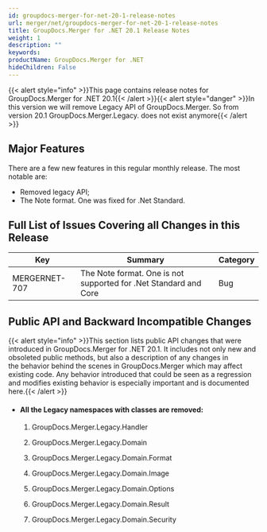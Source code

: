 ```yaml
---
id: groupdocs-merger-for-net-20-1-release-notes
url: merger/net/groupdocs-merger-for-net-20-1-release-notes
title: GroupDocs.Merger for .NET 20.1 Release Notes
weight: 1
description: ""
keywords: 
productName: GroupDocs.Merger for .NET
hideChildren: False
---
```

{{< alert style="info" >}}This page contains release notes for GroupDocs.Merger for .NET 20.1{{< /alert >}}{{< alert style="danger" >}}In this version we will remove Legacy API of GroupDocs.Merger. So from version 20.1 GroupDocs.Merger.Legacy. does not exist anymore{{< /alert >}}

## Major Features

There are a few new features in this regular monthly release. The most notable are:

*   Removed legacy API;
*   The Note format. One was fixed for .Net Standard.

## Full List of Issues Covering all Changes in this Release

| Key | Summary | Category |
| --- | --- | --- |
| MERGERNET-707 | The Note format. One is not supported for .Net Standard and Core | Bug |

## Public API and Backward Incompatible Changes

{{< alert style="info" >}}This section lists public API changes that were introduced in GroupDocs.Merger for .NET 20.1. It includes not only new and obsoleted public methods, but also a description of any changes in the behavior behind the scenes in GroupDocs.Merger which may affect existing code. Any behavior introduced that could be seen as a regression and modifies existing behavior is especially important and is documented here.{{< /alert >}}

*   #### All the Legacy namespaces with classes are removed:
    
    1.  GroupDocs.Merger.Legacy.Handler
        
    2.  GroupDocs.Merger.Legacy.Domain
        
    3.  GroupDocs.Merger.Legacy.Domain.Format
        
    4.  GroupDocs.Merger.Legacy.Domain.Image
        
    5.  GroupDocs.Merger.Legacy.Domain.Options
        
    6.  GroupDocs.Merger.Legacy.Domain.Result
        
    7.  GroupDocs.Merger.Legacy.Domain.Security

